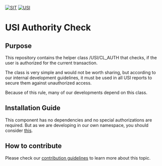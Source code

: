 <!-- Links used on this page (Declaration) -->
[CONTRIBUTING]:   ./docs/CONTRIBUTING.md
[HOW_TO_PULL]:    https://github.com/SchwarzIT/sap-usi/blob/main/docs/how_to_pull.md



[![SIT](https://img.shields.io/badge/SIT-About%20us-%236e1e6e)](https://it.schwarz/en)
[![USI](https://img.shields.io/badge/USI-More%20Software-blue)](https://github.com/SchwarzIT/sap-usi)

# USI Authority Check
## Purpose
This repository contains the helper class /USI/CL_AUTH that checks, if the user is authorized for the current transaction.

The class is very simple and would not be worth sharing, but according to our internal development guidelines, it must be used in all USI reports to secure them against unauthorized access.

Because of this rule, many of our developments depend on this class.

## Installation Guide
This component has no dependencies and no special authorizations are required.
But as we are developing in our own namespace, you should consider [this][HOW_TO_PULL].

## How to contribute
Please check our [contribution guidelines][CONTRIBUTING] to learn more about this topic.
